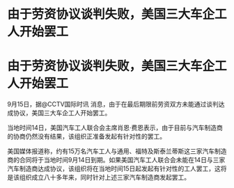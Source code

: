 # 由于劳资协议谈判失败，美国三大车企工人开始罢工

# 由于劳资协议谈判失败，美国三大车企工人开始罢工

9月15日，据@CCTV国际时讯 消息，由于在最后期限前劳资双方未能通过谈判达成协议，美国三大车企工人开始罢工。

当地时间14日，美国汽车工人联合会主席肖恩·费恩表示，由于目前与汽车制造商的协商仍然没有结果，该组织正准备发起有针对性的罢工。

美国媒体报道称，约有15万名汽车工人与通用、福特及斯泰兰蒂斯这三家汽车制造商的合同将于当地时间9月14日到期。如果美国汽车工人联合会未能在14日与三家汽车制造商达成协议，该组织将在当地时间15日起发起有针对性的工人罢工，这将是该组织成立八十多年来，同时针对上述三家汽车制造商发起罢工。

